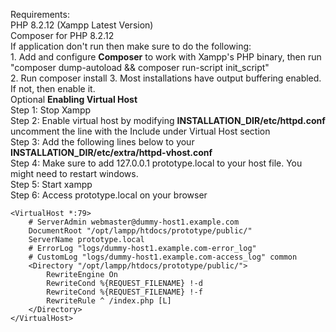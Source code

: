 Requirements: \
    PHP 8.2.12 (Xampp Latest Version) \
    Composer for PHP 8.2.12 \
If application don't run then make sure to do the following:\
    1. Add and configure **Composer** to work with Xampp's PHP binary, then run "composer dump-autoload && composer run-script init_script"\
    2. Run composer install
    3. Most installations have output buffering enabled. If not, then enable it. \
    Optional **Enabling Virtual Host** \
    Step 1: Stop Xampp \
    Step 2: Enable virtual host by modifying **INSTALLATION_DIR/etc/httpd.conf** uncomment the line with the Include under Virtual Host section \
    Step 3: Add the following lines below to your **INSTALLATION_DIR/etc/extra/httpd-vhost.conf** \
    Step 4: Make sure to add 127.0.0.1 prototype.local to your host file. You might need to restart windows. \
    Step 5: Start xampp \
    Step 6: Access prototype.local on your browser

        
```
<VirtualHost *:79>
    # ServerAdmin webmaster@dummy-host1.example.com
    DocumentRoot "/opt/lampp/htdocs/prototype/public/"
    ServerName prototype.local
    # ErrorLog "logs/dummy-host1.example.com-error_log"
    # CustomLog "logs/dummy-host1.example.com-access_log" common
    <Directory "/opt/lampp/htdocs/prototype/public/">
        RewriteEngine On
        RewriteCond %{REQUEST_FILENAME} !-d
        RewriteCond %{REQUEST_FILENAME} !-f
        RewriteRule ^ /index.php [L]
    </Directory>
</VirtualHost>
```


    
